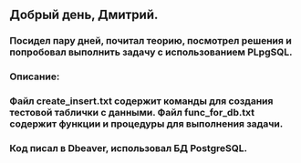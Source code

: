 ## Добрый день, Дмитрий.
### Посидел пару дней, почитал теорию, посмотрел решения и попробовал выполнить задачу с использованием PLpgSQL.
### Описание:
### Файл create_insert.txt содержит команды для создания тестовой таблички с данными. Файл func_for_db.txt содержит функции и процедуры для выполнения задачи.
### Код писал в Dbeaver, использовал БД PostgreSQL.
